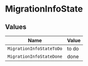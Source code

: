 # MigrationInfoState


## Values

| Name                     | Value                    |
| ------------------------ | ------------------------ |
| `MigrationInfoStateToDo` | to do                    |
| `MigrationInfoStateDone` | done                     |